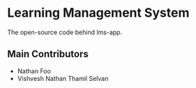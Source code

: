 # Learning Management System

The open-source code behind lms-app.

## Main Contributors

- Nathan Foo
- Vishvesh Nathan Thamil Selvan
